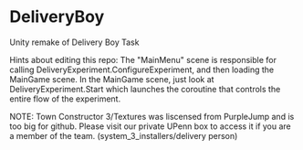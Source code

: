 # DeliveryBoy
Unity remake of Delivery Boy Task

Hints about editing this repo:
The "MainMenu" scene is responsible for calling DeliveryExperiment.ConfigureExperiment, and then loading the MainGame scene.  In the MainGame scene, just look at DeliveryExperiment.Start which launches the coroutine that controls the entire flow of the experiment.

NOTE:
Town Constructor 3/Textures was liscensed from PurpleJump and is too big for github.  Please visit our private UPenn box to access it if you are a member of the team. (system_3_installers/delivery person)
